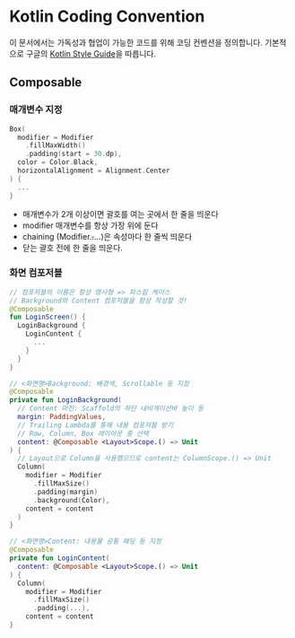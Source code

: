 # Kotlin Coding Convention
이 문서에서는 가독성과 협업이 가능한 코드를 위해 코딩 컨벤션을 정의합니다. 기본적으로 구글의 [Kotlin Style Guide](https://developer.android.com/kotlin/style-guide)을 따릅니다.

## Composable
### **매개변수 지정**
```kotlin
Box( 
  modifier = Modifier
    .fillMaxWidth()
    .padding(start = 30.dp),
  color = Color.Black,
  horizontalAlignment = Alignment.Center
) {
  ...
}
```
- 매개변수가 2개 이상이면 괄호를 여는 곳에서 한 줄을 띄운다
- modifier 매개변수를 항상 가장 위에 둔다
- chaining (Modifier.~~.~~...)은 속성마다 한 줄씩 띄운다
- 닫는 괄호 전에 한 줄을 띄운다.

### **화면 컴포저블**
```kotlin
// 컴포저블의 이름은 항상 명사형 => 파스칼 케이스
// Background와 Content 컴포저블을 항상 작성할 것!
@Composable
fun LoginScreen() {
  LoginBackground {
    LoginContent {
      ...
    } 
  }
}

// <화면명>Background: 배경색, Scrollable 등 지정
@Composable
private fun LoginBackground(
  // Content 마진: Scaffold의 하단 내비게이션바 높이 등
  margin: PaddingValues,
  // Trailing Lambda를 통해 내용 컴포저블 받기
  // Row, Column, Box 레이아웃 중 선택 
  content: @Composable <Layout>Scope.() => Unit
) {
  // Layout으로 Column을 사용했으므로 content는 ColumnScope.() => Unit
  Column(
    modifier = Modifier
      .fillMaxSize()
      .padding(margin)
      .background(Color),
    content = content
  )
}

// <화면명>Content: 내용물 공통 패딩 등 지정
@Composable
private fun LoginContent(
  content: @Composable <Layout>Scope.() => Unit
) {
  Column(
    modifier = Modifier
      .fillMaxSize()
      .padding(...),
    content = content
}
```